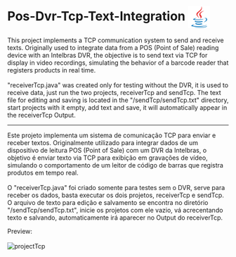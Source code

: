 # Pos-Dvr-Tcp-Text-Integration <img align="center" alt="mateusayres-Java" height="50" width="50" src="https://raw.githubusercontent.com/devicons/devicon/master/icons/java/java-original.svg">

This project implements a TCP communication system to send and receive texts. Originally used to integrate data from a POS (Point of Sale) reading device with an Intelbras DVR, the objective is to send text via TCP for display in video recordings, simulating the behavior of a barcode reader that registers products in real time. <br><br> "receiverTcp.java" was created only for testing without the DVR, it is used to receive data, just run the two projects, receiverTcp and sendTcp. The text file for editing and saving is located in the "/sendTcp/sendTcp.txt" directory, start projects with it empty, add text and save, it will automatically appear in the receiverTcp Output.

**********************************************

Este projeto implementa um sistema de comunicação TCP para enviar e receber textos. Originalmente utilizado para integrar dados de um dispositivo de leitura POS (Point of Sale) com um DVR da Intelbras, o objetivo é enviar texto via TCP para exibição em gravações de vídeo, simulando o comportamento de um leitor de código de barras que registra produtos em tempo real. <br><br> O "receiverTcp.java" foi criado somente para testes sem o DVR, serve para receber os dados, basta executar os dois projetos, receiverTcp e sendTcp. O arquivo de texto para edição e salvamento se encontra no diretório "/sendTcp/sendTcp.txt", inicie os projetos com ele vazio, vá acrecentando texto e salvando, automaticamente irá aparecer no Output do receiverTcp.

Preview: <br><br>
![projectTcp](https://github.com/user-attachments/assets/9454557c-7770-4f9f-b33e-21ed5debf10d)
